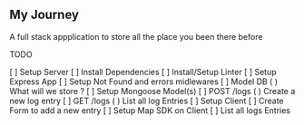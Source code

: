  ## My Journey

A full stack appplication to store all the place you been there before 

TODO

[ ] Setup Server 
    [ ] Install Dependencies
    [ ] Install/Setup Linter
    [ ] Setup Express App 
    [ ] Setup Not Found and errors midlewares 
[ ] Model DB
    ( ) What will we store ?
[ ] Setup Mongoose Model(s)
[ ] POST /logs
    ( ) Create a new log entry 
[ ] GET /logs 
    ( ) List all log Entries 
[ ] Setup Client 
[ ] Create Form to add a new entry 
[ ] Setup Map SDK on Client 
[ ] List all logs Entries 

